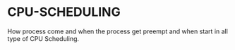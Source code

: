 # CPU-SCHEDULING
How process come and when the process get preempt and when start in all type of CPU Scheduling. 
